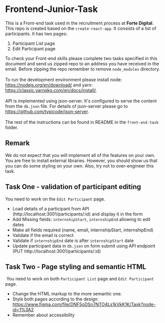 # Frontend-Junior-Task

This is a Front-end task used in the recruitment process at **Forte Digital**. This repo is created based on the `create-react-app`. It consists of a list of participants. It has two pages:
​

1. Participant List page
1. Edit Participant page

To check your Front-end skills please complete two tasks specified in this document and send us zipped repo to an address you have received in the email. Before zipping the repo remember to remove `node_modules` directory.
<br>
<br>
To run the development environment please install node: https://nodejs.org/en/download/ and yarn: https://classic.yarnpkg.com/en/docs/install/.
<br>
<br>
API is implemented using json-server. It's configured to serve the content from the `db.json` file. For details of json-server please go to https://github.com/typicode/json-server.
​<br>
<br>
The rest of the instructions can be found in README in the `front-end-task` folder.

## Remark

We do not expect that you will implement all of the features on your own. You are free to install external libraries. However, you should show us that you can do some styling on your own. Also, try not to over-engineer this task.

## Task One - validation of participant editing

You need to work on the `Edit Participant` page.
​

- Load details of a participant from API (http://localhost:3001/participants/:id) and display it in the form
- Add Missing fields: `internshipStart`, `internshipEnd` allowing to edit dates
- Make all fields required (name, email, internshipStart, internshipEnd)
- Validate if the email is correct
- Validate if `internshipEnd` date is after `internshipStart` date
- Update participant data in `db.json` on form submit using API endpoint (PUT http://localhost:3001/participants/:id)
  ​

## Task Two - Page styling and semantic HTML

​
You need to work on both `Participant List` page and `Edit Participant` page.

- Change the HTML markup to the more semantic one.
- Style both pages according to the design:
  https://www.figma.com/file/DNF5oDSn7NTO4Ls1kVkK1K/Task?node-id=1%3A2
- Remember about accessibility
